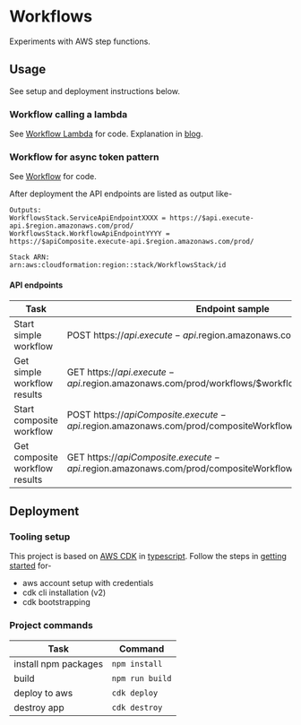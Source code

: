 # Workflows

Experiments with AWS step functions.

## Usage

See setup and deployment instructions below.

### Workflow calling a lambda

See [Workflow Lambda](./lib/workflows-lambda.ts) for code. Explanation in [blog](https://rahulrevo.substack.com/p/tech-workflow-basics-with-aws-step).

### Workflow for async token pattern

See [Workflow](./lib/workflows-stack.ts) for code.

After deployment the API endpoints are listed as output like-

```shell
Outputs:
WorkflowsStack.ServiceApiEndpointXXXX = https://$api.execute-api.$region.amazonaws.com/prod/
WorkflowsStack.WorkflowApiEndpointYYYY = https://$apiComposite.execute-api.$region.amazonaws.com/prod/

Stack ARN:
arn:aws:cloudformation:region::stack/WorkflowsStack/id
```

#### API endpoints

| Task                           | Endpoint sample                                                                                          |
| ------------------------------ | -------------------------------------------------------------------------------------------------------- |
| Start simple workflow          | POST https://$api.execute-api.$region.amazonaws.com/prod/workflows                                       |
| Get simple workflow results    | GET https://$api.execute-api.$region.amazonaws.com/prod/workflows/$workflowId                            |
| Start composite workflow       | POST https://$apiComposite.execute-api.$region.amazonaws.com/prod/compositeWorkflows                     |
| Get composite workflow results | GET https://$apiComposite.execute-api.$region.amazonaws.com/prod/compositeWorkflows/$compositeWorkflowId |

## Deployment

### Tooling setup

This project is based on [AWS CDK](https://docs.aws.amazon.com/cdk/v2/guide/home.html)
in [typescript](https://docs.aws.amazon.com/cdk/v2/guide/work-with-cdk-typescript.html). Follow the steps
in [getting started](https://docs.aws.amazon.com/cdk/v2/guide/getting_started.html) for-

- aws account setup with credentials
- cdk cli installation (v2)
- cdk bootstrapping

### Project commands

| Task                 | Command         |
| -------------------- | --------------- |
| install npm packages | `npm install`   |
| build                | `npm run build` |
| deploy to aws        | `cdk deploy`    |
| destroy app          | `cdk destroy`   |
